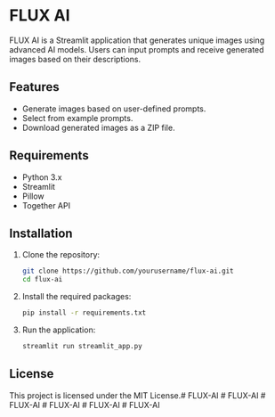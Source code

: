 # FLUX AI

FLUX AI is a Streamlit application that generates unique images using advanced AI models. Users can input prompts and receive generated images based on their descriptions.

## Features

- Generate images based on user-defined prompts.
- Select from example prompts.
- Download generated images as a ZIP file.

## Requirements

- Python 3.x
- Streamlit
- Pillow
- Together API

## Installation

1. Clone the repository:
   ```bash
   git clone https://github.com/yourusername/flux-ai.git
   cd flux-ai
   ```

2. Install the required packages:
   ```bash
   pip install -r requirements.txt
   ```

3. Run the application:
   ```bash
   streamlit run streamlit_app.py
   ```

## License

This project is licensed under the MIT License.#   F L U X - A I  
 #   F L U X - A I  
 #   F L U X - A I  
 #   F L U X - A I  
 #   F L U X - A I  
 #   F L U X - A I  
 
